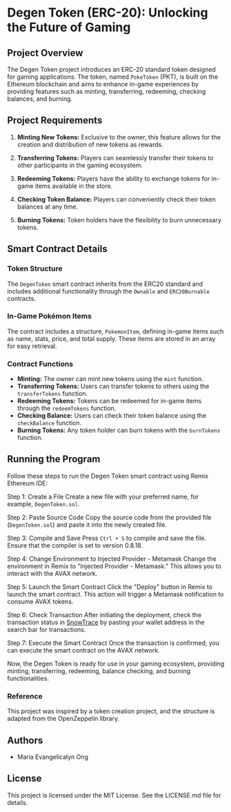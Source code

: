 # Degen Token (ERC-20): Unlocking the Future of Gaming

## Project Overview

The Degen Token project introduces an ERC-20 standard token designed for gaming applications. The token, named `PokeToken` (PKT), is built on the Ethereum blockchain and aims to enhance in-game experiences by providing features such as minting, transferring, redeeming, checking balances, and burning.

## Project Requirements

1. **Minting New Tokens:** Exclusive to the owner, this feature allows for the creation and distribution of new tokens as rewards.

2. **Transferring Tokens:** Players can seamlessly transfer their tokens to other participants in the gaming ecosystem.

3. **Redeeming Tokens:** Players have the ability to exchange tokens for in-game items available in the store.

4. **Checking Token Balance:** Players can conveniently check their token balances at any time.

5. **Burning Tokens:** Token holders have the flexibility to burn unnecessary tokens.

## Smart Contract Details

### Token Structure
The `DegenToken` smart contract inherits from the ERC20 standard and includes additional functionality through the `Ownable` and `ERC20Burnable` contracts.

### In-Game Pokémon Items
The contract includes a structure, `PokemonItem`, defining in-game items such as name, stats, price, and total supply. These items are stored in an array for easy retrieval.

### Contract Functions
- **Minting:** The owner can mint new tokens using the `mint` function.
- **Transferring Tokens:** Users can transfer tokens to others using the `transferTokens` function.
- **Redeeming Tokens:** Tokens can be redeemed for in-game items through the `redeemTokens` function.
- **Checking Balance:** Users can check their token balance using the `checkBalance` function.
- **Burning Tokens:** Any token holder can burn tokens with the `burnTokens` function.

## Running the Program

Follow these steps to run the Degen Token smart contract using Remix Ethereum IDE:

Step 1: Create a File 
Create a new file with your preferred name, for example, `DegenToken.sol`.

Step 2: Paste Source Code
Copy the source code from the provided file (`DegenToken.sol`) and paste it into the newly created file.

Step 3: Compile and Save
Press `Ctrl + S` to compile and save the file. Ensure that the compiler is set to version 0.8.18.

Step 4: Change Environment to Injected Provider - Metamask
Change the environment in Remix to "Injected Provider - Metamask." This allows you to interact with the AVAX network.

Step 5: Launch the Smart Contract
Click the "Deploy" button in Remix to launch the smart contract. This action will trigger a Metamask notification to consume AVAX tokens.

Step 6: Check Transaction
After initiating the deployment, check the transaction status in [SnowTrace](https://testnet.snowtrace.io/) by pasting your wallet address in the search bar for transactions.

Step 7: Execute the Smart Contract
Once the transaction is confirmed, you can execute the smart contract on the AVAX network.

Now, the Degen Token is ready for use in your gaming ecosystem, providing minting, transferring, redeeming, balance checking, and burning functionalities.


### Reference
This project was inspired by a token creation project, and the structure is adapted from the OpenZeppelin library.

## Authors
- Maria Evangelicalyn Ong

## License
This project is licensed under the MIT License. See the LICENSE.md file for details.
